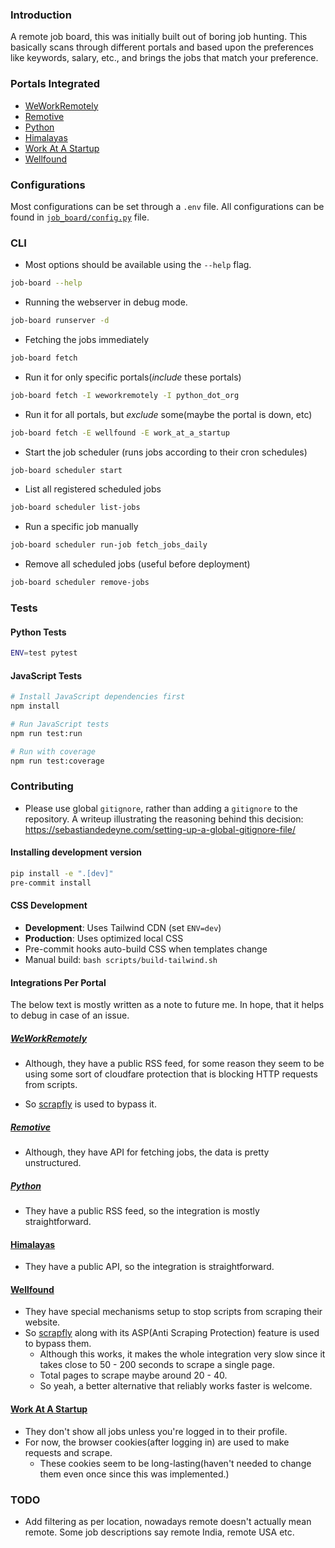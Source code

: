 ### Introduction

A remote job board, this was initially built out of boring job hunting.
This basically scans through different portals and based upon the
preferences like keywords, salary, etc., and brings the jobs that match
your preference.

### Portals Integrated
- [WeWorkRemotely](https://weworkremotely.com)
- [Remotive](https://remotive.com)
- [Python](https://python.org)
- [Himalayas](https://himalayas.app)
- [Work At A Startup](https://workatastartup.com)
- [Wellfound](https://wellfound.com)

### Configurations
Most configurations can be set through a `.env` file. All configurations
can be found in [`job_board/config.py`](./job_board/config.py) file.


### CLI
- Most options should be available using the `--help` flag.

```sh
job-board --help
```

- Running the webserver in debug mode.
```sh
job-board runserver -d
```

- Fetching the jobs immediately

```sh
job-board fetch
```

- Run it for only specific portals(_include_ these portals)
```sh
job-board fetch -I weworkremotely -I python_dot_org
```

- Run it for all portals, but _exclude_ some(maybe the portal is down, etc)
```sh
job-board fetch -E wellfound -E work_at_a_startup
```

- Start the job scheduler (runs jobs according to their cron schedules)

```sh
job-board scheduler start
```

- List all registered scheduled jobs

```sh
job-board scheduler list-jobs
```

- Run a specific job manually

```sh
job-board scheduler run-job fetch_jobs_daily
```

- Remove all scheduled jobs (useful before deployment)

```sh
job-board scheduler remove-jobs
```

### Tests

#### Python Tests
```sh
ENV=test pytest
```

#### JavaScript Tests
```sh
# Install JavaScript dependencies first
npm install

# Run JavaScript tests
npm run test:run

# Run with coverage
npm run test:coverage
```

### Contributing

- Please use global `gitignore`, rather than adding a `gitignore` to the repository.
A writeup illustrating the reasoning behind this decision: https://sebastiandedeyne.com/setting-up-a-global-gitignore-file/

#### Installing development version
```sh
pip install -e ".[dev]"
pre-commit install
```

#### CSS Development
- **Development**: Uses Tailwind CDN (set `ENV=dev`)
- **Production**: Uses optimized local CSS
- Pre-commit hooks auto-build CSS when templates change
- Manual build: `bash scripts/build-tailwind.sh`

#### Integrations Per Portal

The below text is mostly written as a note to future me.
In hope, that it helps to debug in case of an issue.

##### [WeWorkRemotely](https://weworkremotely.com)

- Although, they have a public RSS feed, for some reason they seem to be
using some sort of cloudfare protection that is blocking HTTP requests
from scripts.

- So [scrapfly](https://scrapfly.io) is used to bypass it.


##### [Remotive](https://remotive.com)
- Although, they have API for fetching jobs, the data is pretty unstructured.

##### [Python](https://python.org)
- They have a public RSS feed, so the integration is mostly straightforward.


#### [Himalayas](https://himalayas.app)
- They have a public API, so the integration is straightforward.


#### [Wellfound](https://wellfound.com)
- They have special mechanisms setup to stop scripts from scraping
  their website.
- So [scrapfly](https://scrapfly.io) along with its ASP(Anti Scraping Protection)
  feature is used to bypass them.
    - Although this works, it makes the whole integration very slow
      since it takes close to 50 - 200 seconds to scrape a single page.
    - Total pages to scrape maybe around 20 - 40.
    - So yeah, a better alternative that reliably works faster is welcome.


#### [Work At A Startup](https://workatastartup.com)
- They don't show all jobs unless you're logged in to their profile.
- For now, the browser cookies(after logging in) are used
  to make requests and scrape.
    - These cookies seem to be long-lasting(haven't needed to change them even
    once since this was implemented.)


### TODO
- Add filtering as per location, nowadays remote doesn't actually
mean remote. Some job descriptions say remote India, remote USA etc.
